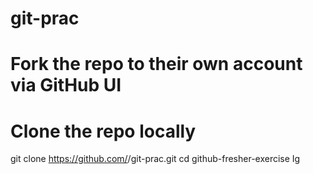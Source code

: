 # git-prac
# Fork the repo to their own account via GitHub UI

# Clone the repo locally
git clone https://github.com/<their-username>/git-prac.git
cd github-fresher-exercise
Ig